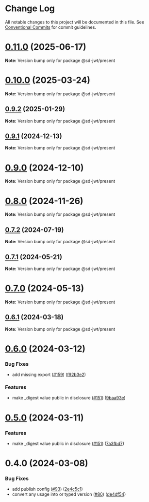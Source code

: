 # Change Log

All notable changes to this project will be documented in this file.
See [Conventional Commits](https://conventionalcommits.org) for commit guidelines.

# [0.11.0](https://github.com/openwallet-foundation-labs/sd-jwt-js/compare/v0.10.0...v0.11.0) (2025-06-17)

**Note:** Version bump only for package @sd-jwt/present





# [0.10.0](https://github.com/openwallet-foundation-labs/sd-jwt-js/compare/v0.9.2...v0.10.0) (2025-03-24)

**Note:** Version bump only for package @sd-jwt/present





## [0.9.2](https://github.com/openwallet-foundation-labs/sd-jwt-js/compare/v0.9.1...v0.9.2) (2025-01-29)

**Note:** Version bump only for package @sd-jwt/present





## [0.9.1](https://github.com/openwallet-foundation-labs/sd-jwt-js/compare/v0.9.0...v0.9.1) (2024-12-13)

**Note:** Version bump only for package @sd-jwt/present





# [0.9.0](https://github.com/openwallet-foundation-labs/sd-jwt-js/compare/v0.8.0...v0.9.0) (2024-12-10)

**Note:** Version bump only for package @sd-jwt/present





# [0.8.0](https://github.com/openwallet-foundation-labs/sd-jwt-js/compare/v0.7.2...v0.8.0) (2024-11-26)

**Note:** Version bump only for package @sd-jwt/present





## [0.7.2](https://github.com/openwallet-foundation-labs/sd-jwt-js/compare/v0.7.1...v0.7.2) (2024-07-19)

**Note:** Version bump only for package @sd-jwt/present





## [0.7.1](https://github.com/openwallet-foundation-labs/sd-jwt-js/compare/v0.7.0...v0.7.1) (2024-05-21)

**Note:** Version bump only for package @sd-jwt/present





# [0.7.0](https://github.com/openwallet-foundation-labs/sd-jwt-js/compare/v0.6.1...v0.7.0) (2024-05-13)

**Note:** Version bump only for package @sd-jwt/present





## [0.6.1](https://github.com/openwallet-foundation-labs/sd-jwt-js/compare/v0.6.0...v0.6.1) (2024-03-18)

**Note:** Version bump only for package @sd-jwt/present





# [0.6.0](https://github.com/openwallet-foundation-labs/sd-jwt-js/compare/v0.5.0...v0.6.0) (2024-03-12)


### Bug Fixes

* add missing export ([#159](https://github.com/openwallet-foundation-labs/sd-jwt-js/issues/159)) ([f92b3e2](https://github.com/openwallet-foundation-labs/sd-jwt-js/commit/f92b3e246371a83c51c5450b9bccb04753c58bf4))


### Features

* make _digest value public in disclosure ([#151](https://github.com/openwallet-foundation-labs/sd-jwt-js/issues/151)) ([9baa93e](https://github.com/openwallet-foundation-labs/sd-jwt-js/commit/9baa93efb612ee2fe73c5872766cbc37e541c4dc))





# [0.5.0](https://github.com/openwallet-foundation-labs/sd-jwt-js/compare/v0.4.0...v0.5.0) (2024-03-11)


### Features

* make _digest value public in disclosure ([#151](https://github.com/openwallet-foundation-labs/sd-jwt-js/issues/151)) ([7a3fbd7](https://github.com/openwallet-foundation-labs/sd-jwt-js/commit/7a3fbd7db19b6501978340c972b171743d287285))





# 0.4.0 (2024-03-08)


### Bug Fixes

* add publish config ([#93](https://github.com/openwallet-foundation-labs/sd-jwt-js/issues/93)) ([2e4c5c1](https://github.com/openwallet-foundation-labs/sd-jwt-js/commit/2e4c5c176dc88e58e49d06783b7658d8ad872313))
* convert any usage into  or typed version ([#80](https://github.com/openwallet-foundation-labs/sd-jwt-js/issues/80)) ([de4df54](https://github.com/openwallet-foundation-labs/sd-jwt-js/commit/de4df54f2a0a77fdbf97e10abac555a98e70c6e0))
